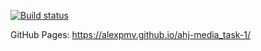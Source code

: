 [![Build status](https://ci.appveyor.com/api/projects/status/4yho0x44qrg48g88?svg=true)](https://ci.appveyor.com/project/AlexPmv/ahj-media-task-1)

GitHub Pages: https://alexpmv.github.io/ahj-media_task-1/